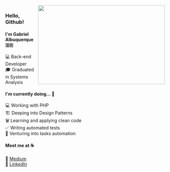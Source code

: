 <img src="https://qph.fs.quoracdn.net/main-qimg-fe34fd64ad119600d13ec7edaa4c89b9-c" align="right" width="400" height="250">

### Hello, Github!

#### I'm Gabriel Albuquerque :brazil:

:computer: Back-end Developer <br>
:mortar_board: Graduated in Systems Analysis <br>

#### I'm currently doing... :hammer:

:computer: Working with PHP <br>
:building_construction: Deeping into Design Patterns <br>
:wastebasket: Learning and applying clean code <br>
:white_check_mark: Writing automated tests <br>
:robot: Venturing into tasks automation

#### Meet me at :coffee:

:pencil: [Medium](https://g4br.medium.com/) <br>
:briefcase: [LinkedIn](https://www.linkedin.com/in/gabriel-albuquerque-9a68b21a4/) <br>
